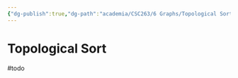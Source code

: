 ```yaml
---
{"dg-publish":true,"dg-path":"academia/CSC263/6 Graphs/Topological Sort.md","permalink":"/academia/csc-263/6-graphs/topological-sort/","tags":["cs","lecture","note","university"],"created":"2025-03-06T17:41:09.613-05:00","updated":"2025-03-06T17:41:45.509-05:00"}
---
```



# Topological Sort

#todo
